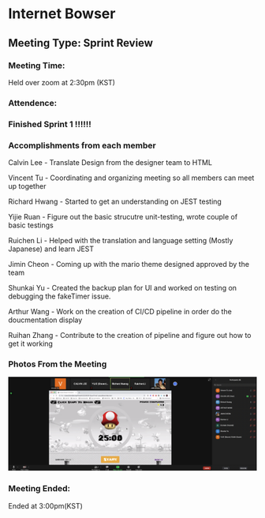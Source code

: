 # Internet Bowser
## Meeting Type: Sprint Review
### Meeting Time:
Held over zoom at 2:30pm (KST)
### Attendence:

### Finished Sprint 1 !!!!!!

### Accomplishments from each member 
Calvin Lee - Translate Design from the designer team to HTML 

Vincent Tu - Coordinating and organizing meeting so all members can meet up together

Richard Hwang - Started to get an understanding on JEST testing 

Yijie Ruan - Figure out the basic strucutre unit-testing, wrote couple of basic testings 

Ruichen Li - Helped with the translation and language setting (Mostly Japanese) and learn JEST

Jimin Cheon - Coming up with the mario theme designed approved by the team

Shunkai Yu - Created the backup plan for UI and worked on testing on debugging the fakeTimer issue.

Arthur Wang - Work on the creation of CI/CD pipeline in order do the doucmentation display 

Ruihan Zhang - Contribute to the creation of pipeline and figure out how to get it working


### Photos From the Meeting 
![MVP Demo](MVPDemo.png)

### Meeting Ended: 
Ended at 3:00pm(KST) 
